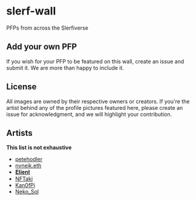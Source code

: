 # slerf-wall

PFPs from across the Slerfiverse

## Add your own PFP

If you wish for your PFP to be featured on this wall, create an 
issue and submit it. We are more than happy to include it.

## License

All images are owned by their respective owners or creators. 
If you're the artist behind any of the profile pictures featured 
here, please create an issue for acknowledgment, and we will 
highlight your contribution.

## Artists

**This list is not exhaustive**

- [petehodler](https://x.com/HodlerPete)
- [nvneik.eth](https://x.com/nvneik)
- [𝐄𝐥𝐢𝐞𝐧𝐭](https://twitter.com/eelient747)
- [NFTaki](https://twitter.com/yrbtaki)
- [Kan0fPi](https://twitter.com/Kan0fPi)
- [Neko_Sol](https://twitter.com/henry2_o)